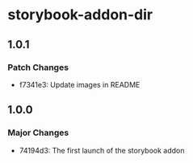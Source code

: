 # storybook-addon-dir

## 1.0.1

### Patch Changes

- f7341e3: Update images in README

## 1.0.0

### Major Changes

- 74194d3: The first launch of the storybook addon
